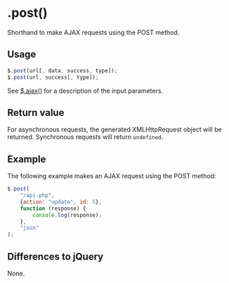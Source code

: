 # .post()

Shorthand to make AJAX requests using the POST method.

## Usage

```javascript
$.post(url[, data, success, type]);
$.post(url, success[, type]);
```

See [$.ajax()](../ajax/readme.md) for a description of the input parameters.

## Return value

For asynchronous requests, the generated XMLHttpRequest object will be returned. Synchronous requests will return `undefined`.

## Example

The following example makes an AJAX request using the POST method:

```javascript
$.post(
	"/api.php",
	{action: "update", id: 5},
	function (response) {
		console.log(response);
	},
	"json"
);
```
## Differences to jQuery

None.
